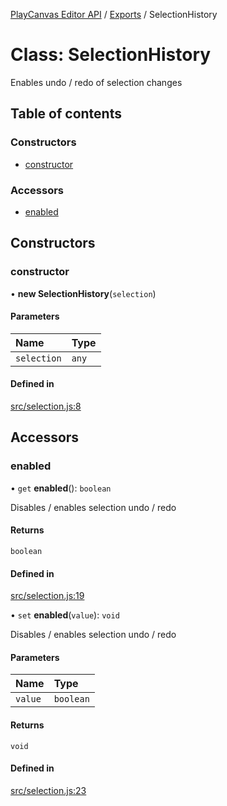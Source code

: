 [PlayCanvas Editor API](../README.md) / [Exports](../modules.md) / SelectionHistory

# Class: SelectionHistory

Enables undo / redo of selection changes

## Table of contents

### Constructors

- [constructor](SelectionHistory.md#constructor)

### Accessors

- [enabled](SelectionHistory.md#enabled)

## Constructors

### constructor

• **new SelectionHistory**(`selection`)

#### Parameters

| Name | Type |
| :------ | :------ |
| `selection` | `any` |

#### Defined in

[src/selection.js:8](https://github.com/playcanvas/editor-api/blob/92241b1/src/selection.js#L8)

## Accessors

### enabled

• `get` **enabled**(): `boolean`

Disables / enables selection undo / redo

#### Returns

`boolean`

#### Defined in

[src/selection.js:19](https://github.com/playcanvas/editor-api/blob/92241b1/src/selection.js#L19)

• `set` **enabled**(`value`): `void`

Disables / enables selection undo / redo

#### Parameters

| Name | Type |
| :------ | :------ |
| `value` | `boolean` |

#### Returns

`void`

#### Defined in

[src/selection.js:23](https://github.com/playcanvas/editor-api/blob/92241b1/src/selection.js#L23)
